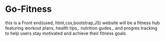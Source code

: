 # Go-Fitness
this is a Front end(used, html,css,bootstrap,JS) website will be a fitness hub featuring workout plans, health tips,. nutrition gudes., and progres tracking to help users stay motivated and achieve their fitness goals
